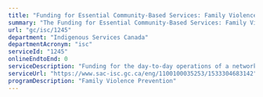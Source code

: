 ```yaml
---
title: "Funding for Essential Community-Based Services: Family Violence Prevention Shelter Operational Funding"
summary: "The Funding for Essential Community-Based Services: Family Violence Prevention Shelter Operational Funding service from Indigenous Services Canada is not available end-to-end online, according to the GC Service Inventory."
url: "gc/isc/1245"
department: "Indigenous Services Canada"
departmentAcronym: "isc"
serviceId: "1245"
onlineEndtoEnd: 0
serviceDescription: "Funding for the day-to-day operations of a network of shelters that provide services for women and children living on reserve in provinces and in the Yukon"
serviceUrl: "https://www.sac-isc.gc.ca/eng/1100100035253/1533304683142"
programDescription: "Family Violence Prevention"
---
```

